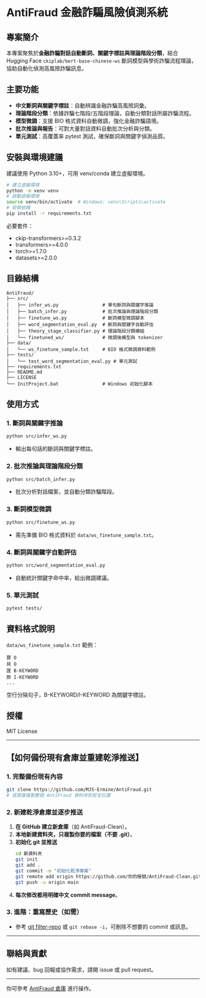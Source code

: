 # AntiFraud 金融詐騙風險偵測系統

## 專案簡介
本專案聚焦於**金融詐騙對話自動斷詞、關鍵字標註與理論階段分類**，結合 Hugging Face `ckiplab/bert-base-chinese-ws` 斷詞模型與學術詐騙流程理論，協助自動化偵測高風險詐騙訊息。

## 主要功能
- **中文斷詞與關鍵字標註**：自動辨識金融詐騙高風險詞彙。
- **理論階段分類**：依據詐騙七階段/五階段理論，自動分類對話所屬詐騙流程。
- **模型微調**：支援 BIO 格式資料自動微調，強化金融詐騙語境。
- **批次推論與報告**：可對大量對話資料自動批次分析與分類。
- **單元測試**：高覆蓋率 pytest 測試，確保斷詞與關鍵字偵測品質。

## 安裝與環境建議

建議使用 Python 3.10+，可用 venv/conda 建立虛擬環境。

```bash
# 建立虛擬環境
python -m venv venv
# 啟動虛擬環境
source venv/bin/activate  # Windows: venv\Scripts\activate
# 安裝依賴
pip install -r requirements.txt
```

必要套件：
- ckip-transformers>=0.3.2
- transformers>=4.0.0
- torch>=1.7.0
- datasets>=2.0.0

## 目錄結構

```
AntiFraud/
├── src/
│   ├── infer_ws.py                # 單句斷詞與關鍵字推論
│   ├── batch_infer.py             # 批次推論與理論階段分類
│   ├── finetune_ws.py             # 斷詞模型微調腳本
│   ├── word_segmentation_eval.py  # 斷詞與關鍵字自動評估
│   ├── theory_stage_classifier.py # 理論階段分類模組
│   └── finetuned_ws/              # 微調後模型與 tokenizer
├── data/
│   └── ws_finetune_sample.txt     # BIO 格式微調資料範例
├── tests/
│   └── test_word_segmentation_eval.py # 單元測試
├── requirements.txt
├── README.md
├── LICENSE
└── InitProject.bat                # Windows 初始化腳本
```

## 使用方式

### 1. 斷詞與關鍵字推論
```bash
python src/infer_ws.py
```
- 輸出每句話的斷詞與關鍵字標註。

### 2. 批次推論與理論階段分類
```bash
python src/batch_infer.py
```
- 批次分析對話檔案，並自動分類詐騙階段。

### 3. 斷詞模型微調
```bash
python src/finetune_ws.py
```
- 需先準備 BIO 格式資料於 `data/ws_finetune_sample.txt`。

### 4. 斷詞與關鍵字自動評估
```bash
python src/word_segmentation_eval.py
```
- 自動統計關鍵字命中率，給出微調建議。

### 5. 單元測試
```bash
pytest tests/
```

## 資料格式說明
`data/ws_finetune_sample.txt` 範例：
```
寶 O
貝 O
匯 B-KEYWORD
款 I-KEYWORD
...
```
空行分隔句子，B-KEYWORD/I-KEYWORD 為關鍵字標註。

## 授權
MIT License

---

## 【如何備份現有倉庫並重建乾淨推送】

### 1. 完整備份現有內容
```bash
git clone https://github.com/MJS-Ermine/AntiFraud.git
# 或直接複製整個 AntiFraud 資料夾到安全位置
```

### 2. 新建乾淨倉庫並逐步推送
1. **在 GitHub 建立新倉庫**（如 AntiFraud-Clean）。
2. **本地新建資料夾，只複製你要的檔案（不要 .git）**。
3. **初始化 git 並推送**
   ```bash
   cd 新資料夾
   git init
   git add .
   git commit -m "初始化乾淨專案"
   git remote add origin https://github.com/你的帳號/AntiFraud-Clean.git
   git push -u origin main
   ```
4. **每次修改都用明確中文 commit message**。

### 3. 進階：重寫歷史（如需）
- 參考 [git filter-repo](https://github.com/newren/git-filter-repo) 或 `git rebase -i`，可刪除不想要的 commit 或訊息。

---

## 聯絡與貢獻
如有建議、bug 回報或協作需求，請開 issue 或 pull request。

---

你可參考 [AntiFraud 倉庫](https://github.com/MJS-Ermine/AntiFraud) 進行操作。
